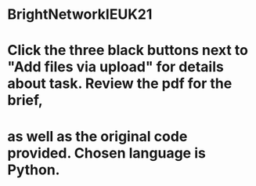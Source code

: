 # BrightNetworkIEUK21
# Click the three black buttons next to "Add files via upload" for details about task. Review the pdf for the brief, 
# as well as the original code provided. Chosen language is Python.
